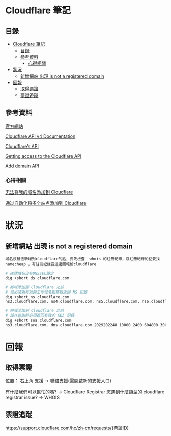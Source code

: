# Cloudflare 筆記

## 目錄

- [Cloudflare 筆記](#cloudflare-筆記)
	- [目錄](#目錄)
	- [參考資料](#參考資料)
		- [心得相關](#心得相關)
- [狀況](#狀況)
	- [新增網站 出現 is not a registered domain](#新增網站-出現-is-not-a-registered-domain)
- [回報](#回報)
	- [取得票證](#取得票證)
	- [票證追蹤](#票證追蹤)


## 參考資料

[官方網站](https://www.cloudflare.com/zh-tw/)

[Cloudflare API v4 Documentation](https://api.cloudflare.com/)

[Cloudflare’s API](https://developers.cloudflare.com/fundamentals/api/)

[Getting access to the Cloudflare API](https://developers.cloudflare.com/api/)

[Add domain API](https://developers.cloudflare.com/api/operations/pages-domains-add-domain)

### 心得相關

[无法将我的域名添加到 Cloudflare](https://support.cloudflare.com/hc/zh-cn/articles/205359838-%E6%97%A0%E6%B3%95%E5%B0%86%E6%88%91%E7%9A%84%E5%9F%9F%E5%90%8D%E6%B7%BB%E5%8A%A0%E5%88%B0-Cloudflare-)

[通过自动化将多个站点添加到 Cloudflare](https://developers.cloudflare.com/support/other-languages/%E7%AE%80%E4%BD%93%E4%B8%AD%E6%96%87/%E9%80%9A%E8%BF%87%E8%87%AA%E5%8A%A8%E5%8C%96%E5%B0%86%E5%A4%9A%E4%B8%AA%E7%AB%99%E7%82%B9%E6%B7%BB%E5%8A%A0%E5%88%B0-cloudflare/)

# 狀況

## 新增網站 出現 is not a registered domain

```
域名沒辦法新增到cloudflare的話，要先檢查  whois 的註冊紀錄，沒註冊紀錄的話要找 namecheap ，有註冊紀錄要這邊回報給cloudflare
```

```bash
# 確認域名沒有DNSSEC設定
dig +short ds cloudflare.com

# 將域添加到 Cloudflare 之前
# 域必須為有效的工作域名服務器返回 NS 記錄
dig +short ns cloudflare.com
ns3.cloudflare.com. ns4.cloudflare.com. ns5.cloudflare.com. ns6.cloudflare.com. ns7.cloudflare.com.

# 將域添加到 Cloudflare 之前
# 域在查詢時必須返回有效的 SOA 記錄
dig +short soa cloudflare.com
ns3.cloudflare.com. dns.cloudflare.com.2029202248 10000 2400 604800 300
```

# 回報

## 取得票證

位置：
右上角 支援 -> 聯絡支援(需開啟新的支援入口)

有什麼我們可以幫忙的嗎? -> Cloudflare Registrar
您遇到什麼類型的 cloudflare registrar issue? -> WHOIS

## 票證追蹤

https://support.cloudflare.com/hc/zh-cn/requests/{票證ID}